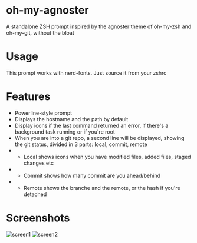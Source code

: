# oh-my-agnoster
A standalone ZSH prompt inspired by the agnoster theme of oh-my-zsh and oh-my-git, without the bloat

# Usage
This prompt works with nerd-fonts.
Just source it from your zshrc

# Features
* Powerline-style prompt
* Displays the hostname and the path by default
* Display icons if the last command returned an error, if there's a background task running or if you're root
* When you are into a git repo, a second line will be displayed, showing the git status, divided in 3 parts: local, commit, remote
* * Local shows icons when you have modified files, added files, staged changes etc
* * Commit shows how many commit are you ahead/behind
* * Remote shows the branche and the remote, or the hash if you're detached

# Screenshots
![screen1](https://i.imgur.com/qqPyZQ4.png)
![screen2](https://i.imgur.com/JpqKWk4.png)
